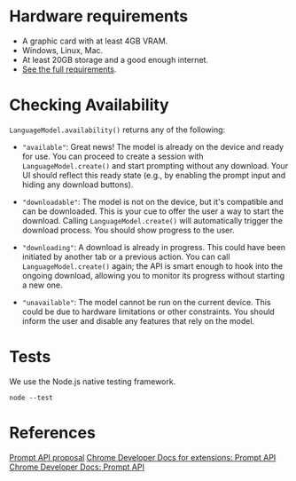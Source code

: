 # Hardware requirements

- A graphic card with at least 4GB VRAM.
- Windows, Linux, Mac.
- At least 20GB storage and a good enough internet.
- [See the full requirements](https://developer.chrome.com/docs/ai/prompt-api#hardware-requirements).

# Checking Availability

`LanguageModel.availability()` returns any of the following:

* `"available"`: Great news! The model is already on the device and ready for use. You can proceed to create a session with `LanguageModel.create()` and start prompting without any download. Your UI should reflect this ready state (e.g., by enabling the prompt input and hiding any download buttons).

* `"downloadable"`: The model is not on the device, but it's compatible and can be downloaded. This is your cue to offer the user a way to start the download. Calling `LanguageModel.create()` will automatically trigger the download process. You should show progress to the user.

* `"downloading"`: A download is already in progress. This could have been initiated by another tab or a previous action. You can call `LanguageModel.create()` again; the API is smart enough to hook into the ongoing download, allowing you to monitor its progress without starting a new one.

* `"unavailable"`: The model cannot be run on the current device. This could be due to hardware limitations or other constraints. You should inform the user and disable any features that rely on the model.

# Tests

We use the Node.js native testing framework.

```shell
node --test
```

# References

[Prompt API proposal](https://github.com/webmachinelearning/prompt-api/blob/main/README.md)
[Chrome Developer Docs for extensions: Prompt API](https://developer.chrome.com/docs/extensions/ai/prompt-api)
[Chrome Developer Docs: Prompt API](https://developer.chrome.com/docs/ai/prompt-api)